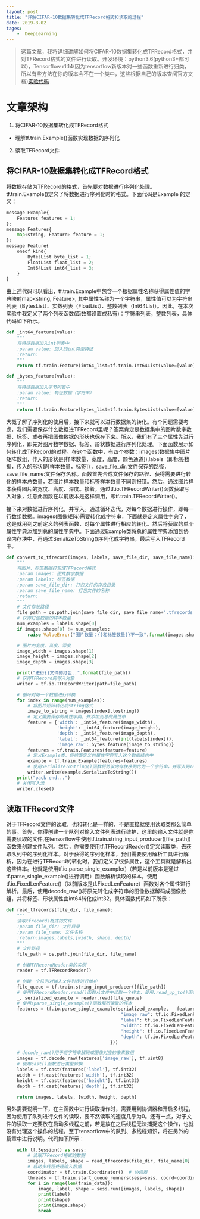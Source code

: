 ```yaml
---
layout: post
title: "详解CIFAR-10数据集转化成TFRecord格式和读取的过程"
date: 2019-8-02
tages: 
    -  DeepLearning
---
```

> 这篇文章，我将详细讲解如何将CIFAR-10数据集转化成TFRecord格式，并对TFRecord格式的文件进行读取。开发环境：python3.6(python3+都可以)，Tensorflow r1.14(因为tensorflow新版本对一些函数重新进行归类，所以有些方法在你的版本会不在一个类中，这些根据自己的版本查阅官方文档)[实验代码](https://github.com/xiaonanQua/python_project/blob/master/tensorflow_learn/basic_tensorflow/tfrecord.py)
<!-- more-->

# 文章架构
1. 将CIFAR-10数据集转化成TFRecord格式
- 理解tf.train.Example()函数实现数据的序列化
2. 读取TFRecord文件 

## 将CIFAR-10数据集转化成TFRecord格式

将数据存储为TFRecord的格式，首先要对数据进行序列化处理。tf.train.Example()定义了将数据进行序列化时的格式。下面代码是Example 的定义：

```Python
message Example{
    Features features = 1;
};
message Features{
    map<string, Feature> feature = 1;
};
message Feature{
    oneof kind{
        BytesList byte_list = 1;
        FloatList float_list = 2;
        Int64List int64_list = 3;
    }
} 
```

由上述代码可以看出，tf.train.Example中包含一个根据属性名称获得属性值的字典映射map<string,  Feature>, 其中属性名称为一个字符串，属性值可以为字符串列表（BytesList）、实数列表（FloatList）、整数列表（Int64List）。因此，在本次实验中我定义了两个列表函数(函数都设置成私有)：字符串列表，整数列表，具体代码如下所示。
```Python
def _int64_feature(value):
    """
    将特征数据加入int列表中
    :param value: 加入的int类型特征
    :return:
    """
    return tf.train.Feature(int64_list=tf.train.Int64List(value=[value]))

def _bytes_feature(value):
    """
    将特征数据加入字节列表中
    :param value: 特征数据（字符串）
    :return:
    """
    return tf.train.Feature(bytes_list=tf.train.BytesList(value=[value]))
```

大概了解了序列化的使用后，接下来就可以进行数据集的转化。有个问题需要考虑，我们需要保存什么数据进TFRecord里呢？答案肯定是数据集中的图片数字数据、标签、或者再把图像数据的形状也保存下来。所以，我们有了三个属性先进行序列化，即先对图片数字数据、标签、形状数据进行序列化处理。下面函数展示如何转化成TFRecord的过程。在这个函数中，有四个参数：images(数据集中图片矩阵数组，传入的形状是[样本数量，宽度，高度，颜色通道]),labels（即标签数据，传入的形状是[样本数量，标签]），save_file_dir:文件保存的路径，save_file_name:文件保存名称。函数首先合成文件保存的路径、获得需要进行转化的样本总数量，若图片样本数量和标签样本数量不同则报错。然后，通过图片样本获得图片的宽度、高度、深度。接着，通过tf.io.TFRecordWriter()函数获取写入对象，注意此函数在以前版本是这样调用，即tf.train.TFRecordWriter()。  

接下来对数据进行序列化，并写入。通过循环迭代，对每个数据进行操作，即每一行数组数据。images(图像矩阵)需要转化成字符串，下面就是定义属性字典了，这是就用到之前定义的列表函数，对每个属性进行相应的转化。然后将获取的单个属性字典添加到总的属性字典中。下面通过Example类将总的属性字典添加到协议内存块中，再通过SerializeToString()序列化成字符串，最后写入TFRecord中。
```Python
def convert_to_tfrecord(images, labels, save_file_dir, save_file_name):
    """
    将图片、标签数据打包成TFRecord格式
    :param images: 图片数字数据
    :param labels: 标签数据
    :param save_file_dir: 打包文件的存放目录
    :param save_file_name: 打包文件的名称
    :return:
    """
    # 文件存放路径
    file_path = os.path.join(save_file_dir, save_file_name+'.tfrecords')
    # 获得打包数据的样本数量
    num_examples = labels.shape[0]
    if images.shape[0] != num_examples:
        raise ValueError("图片数量：{}和标签数量{}不一致".format(images.shape[0], num_examples))

    # 图片的宽度、高度、深度
    image_width = images.shape[1]
    image_height = images.shape[2]
    image_depth = images.shape[3]

    print("进行{}文件的打包..".format(file_path))
    # 获得TFRecord的写入对象
    writer = tf.io.TFRecordWriter(path=file_path)

    # 循环对每一个数据进行转换
    for index in range(num_examples):
        # 将图片矩阵转化成string格式
        image_to_string = images[index].tostring()
        # 定义需要保存的属性字典，并添加到总的属性中
        feature = {'width': _int64_feature(image_width),
                   'height': _int64_feature(image_height),
                   'depth': _int64_feature(image_depth),
                   'label': _int64_feature(int(labels[index])),
                   'image_raw':_bytes_feature(image_to_string)}
        features = tf.train.Features(feature=feature)
        # 定义Example类，将前面定义的属性字典写入这个数据结构中
        example = tf.train.Example(features=features)
        # 使用SerializeToString()函数将协议内存块序列化为一个字符串，并写入到TFRecord文件中
        writer.write(example.SerializeToString())
    print("pack end...")
    # 关闭写入流
    writer.close()
```
## 读取TFRecord文件

对于TFRecord文件的读取，也和转化是一样的，不是直接就使用读取类那么简单的事。首先，你得创建一个队列对输入文件列表进行维护，这里的输入文件就是你需要读取的文件,在tensorflow中使用tf.train.string_input_producer([file_path])函数来创建文件队列。然后，你需要使用tf.TFRecordReader()定义读取类，去获取队列中的序列化样本。对于获得的序列化样本，我们需要使用解析工具进行解析，因为在进行TFRecord的转化时，我们定义了很多属性，这个工具就是解析出这些样本。也就是使用tf.io.parse_single_example()（若是以前版本是通过tf.parse_single_example()进行调用）函数解析读取的样本，使用tf.io.FixedLenFeature()（以前版本是tf.FixedLenFeature）函数对各个属性进行解析。最后，使用decode_raw()将原先转化成字符串的图像数据解码成图像数组，并将标签、形状属性由int64转化成int32。具体函数代码如下所示：
```Python
def read_tfrecords(file_dir, file_name):
    """
    读取tfrecords格式的文件
    :param file_dir: 文件目录
    :param file_name: 文件名称
    :return:images,labels,[width, shape, depth]
    """
    # 文件路径
    file_path = os.path.join(file_dir, file_name)

    # 创建TFRecordReader类的实例
    reader = tf.TFRecordReader()

    # 创建一个队列对输入文件列表进行维护
    file_queue = tf.train.string_input_producer([file_path])
    # 使用TFRecordReader.read()函数从文件中读取一个样本，使用.read_up_to()函数一次性读取多个样本
    _, serialized_example = reader.read(file_queue)
    # 使用sparse_single_example()函数解析读取的样本
    features = tf.io.parse_single_example(serialized_example,   features={ # 使用FixedLenFeature类对属性进行解析
                                           "image_raw": tf.io.FixedLenFeature([], tf.string),
                                           "label": tf.io.FixedLenFeature([], tf.int64),
                                           "width": tf.io.FixedLenFeature([], tf.int64),
                                           "height": tf.io.FixedLenFeature([], tf.int64),
                                           "depth": tf.io.FixedLenFeature([], tf.int64)
                                       }))

    # decode_raw()用于将字符串解码成图像对应的像素数组
    images = tf.decode_raw(features['image_raw'], tf.uint8)
    # 使用cast()函数进行类型转换
    labels = tf.cast(features['label'], tf.int32)
    width = tf.cast(features['width'], tf.int32)
    height = tf.cast(features['height'], tf.int32)
    depth = tf.cast(features['depth'], tf.int32)

    return images, labels, [width, height, depth]
```
另外需要说明一下，在主函数中进行读取操作时，需要用到协调器和开启多线程，因为使用了队列进行文件的读取，要不然读取的速度几乎为0。还有一点，对于文件的读取一定要放在启动多线程之前，若是放在之后线程无法捕捉这个操作，也就没有处理这个操作的线程。至于tensorflow中的队列、多线程知识，将在另外的篇章中进行说明。代码如下所示：
```Python
    with tf.Session() as sess:
        # 读取TFRecord格式的数据
        images, labels, shape = read_tfrecords(file_dir, file_name[0] + '.tfrecords')
        # 启动多线程处理输入数据
        coordinator = tf.train.Coordinator()  # 协调器
        threads = tf.train.start_queue_runners(sess=sess, coord=coordinator)  # 开启所有队列线程
        for i in range(len(train_data)):
            image, label, shape = sess.run([images, labels, shape])
            print(label)
            print(shape)
            print(image.shape)
            break
```